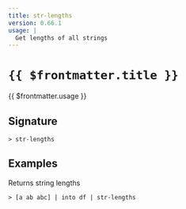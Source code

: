 ```yaml
---
title: str-lengths
version: 0.66.1
usage: |
  Get lengths of all strings
---
```


# <code>{{ $frontmatter.title }}</code>

<div style='white-space: pre-wrap;'>{{ $frontmatter.usage }}</div>

## Signature

```> str-lengths ```

## Examples

Returns string lengths
```shell
> [a ab abc] | into df | str-lengths
```
